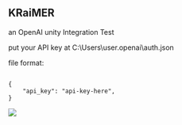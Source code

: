 ## KRaiMER
an OpenAI unity Integration Test


put your API key at C:\Users\user\.openai\auth.json

file format:	

```

{
    "api_key": "api-key-here",
}

```

![](https://github.com/LilDenDen/KRaiMER/blob/main/GitResources/danny.gif)
